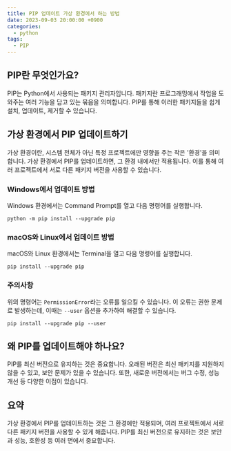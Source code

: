 ```yaml
---
title: PIP 업데이트 가상 환경에서 하는 방법
date: 2023-09-03 20:00:00 +0900
categories:
  - python
tags:
  - PIP
---
```


## PIP란 무엇인가요?

PIP는 Python에서 사용되는 패키지 관리자입니다. 패키지란 프로그래밍에서 작업을 도와주는 여러 기능을 담고 있는 묶음을 의미합니다. PIP를 통해 이러한 패키지들을 쉽게 설치, 업데이트, 제거할 수 있습니다. 

## 가상 환경에서 PIP 업데이트하기

가상 환경이란, 시스템 전체가 아닌 특정 프로젝트에만 영향을 주는 작은 '환경'을 의미합니다. 가상 환경에서 PIP를 업데이트하면, 그 환경 내에서만 적용됩니다. 이를 통해 여러 프로젝트에서 서로 다른 패키지 버전을 사용할 수 있습니다.

### Windows에서 업데이트 방법

Windows 환경에서는 Command Prompt를 열고 다음 명령어를 실행합니다.

```
python -m pip install --upgrade pip
```

### macOS와 Linux에서 업데이트 방법

macOS와 Linux 환경에서는 Terminal을 열고 다음 명령어를 실행합니다.

```
pip install --upgrade pip
```

### 주의사항

위의 명령어는 `PermissionError`라는 오류를 일으킬 수 있습니다. 이 오류는 권한 문제로 발생하는데, 이때는 `--user` 옵션을 추가하여 해결할 수 있습니다.

```
pip install --upgrade pip --user
```

## 왜 PIP를 업데이트해야 하나요?

PIP를 최신 버전으로 유지하는 것은 중요합니다. 오래된 버전은 최신 패키지를 지원하지 않을 수 있고, 보안 문제가 있을 수 있습니다. 또한, 새로운 버전에서는 버그 수정, 성능 개선 등 다양한 이점이 있습니다.

## 요약

가상 환경에서 PIP를 업데이트하는 것은 그 환경에만 적용되며, 여러 프로젝트에서 서로 다른 패키지 버전을 사용할 수 있게 해줍니다. PIP를 최신 버전으로 유지하는 것은 보안과 성능, 호환성 등 여러 면에서 중요합니다.